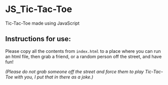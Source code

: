 # JS_Tic-Tac-Toe
Tic-Tac-Toe made using JavaScript

## Instructions for use:
Please copy all the contents from ```index.html``` to a place where you can run an html file, then grab a friend, or a random person off the street, and have fun!

*(Please do not grab someone off the street and force them to play Tic-Tac-Toe with you, I put that in there as a joke.)*
